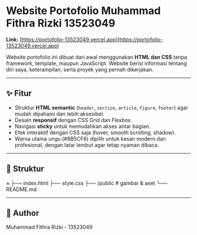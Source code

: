 # Website Portofolio Muhammad Fithra Rizki 13523049

**Link:** [https://portofolio-13523049.vercel.app](https://portofolio-13523049.vercel.app)

Website portofolio ini dibuat dari awal menggunakan **HTML dan CSS** tanpa framework, template, maupun JavaScript. Website berisi informasi tentang diri saya, keterampilan, serta proyek yang pernah dikerjakan.

---

## ✨ Fitur
- Struktur **HTML semantic** (`header`, `section`, `article`, `figure`, `footer`) agar mudah dipahami dan lebih aksesibel.  
- Desain **responsif** dengan CSS Grid dan Flexbox.  
- Navigasi **sticky** untuk memudahkan akses antar bagian.  
- Efek interaktif dengan CSS saja (hover, smooth scrolling, shadow).  
- Warna utama ungu (#8B5CF6) dipilih untuk kesan modern dan profesional, dengan latar lembut agar tetap nyaman dibaca.  

---

## 📂 Struktur
≈
├── index.html
├── style.css
├── /public # gambar & aset
└── README.md

---

## 👤 Author
Muhammad Fithra Rizki - 13523049